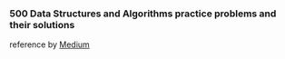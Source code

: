 ### 500 Data Structures and Algorithms practice problems and their solutions
reference by [Medium](https://kingrayhan.medium.com/500-data-structures-and-algorithms-practice-problems-and-their-solutions-b45a83d803f0)